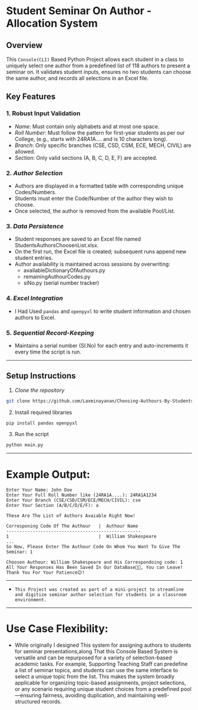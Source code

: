 
# Student Seminar On Author - Allocation System

## Overview

This `Console(CLI)` Based Python Project allows each student in a class to uniquely select one author from a predefined list of 118 authors to present a seminar on. It validates student inputs, ensures no two students can choose the same author, and records all selections in an Excel file.

## Key Features

### 1. Robust Input Validation
- *Name*: Must contain only alphabets and at most one space.
- *Roll Number*: Must follow the pattern for first-year students as per our College, (e.g., starts with 24RA1A.... and is 10 characters long).
- *Branch*: Only specific branches (CSE, CSD, CSM, ECE, MECH, CIVIL) are allowed.
- *Section*: Only valid sections (A, B, C, D, E, F) are accepted.

### 2. *Author Selection*
- Authors are displayed in a formatted table with corresponding unique Codes/Numbers.
- Students must enter the Code/Number of the author they wish to choose.
- Once selected, the author is removed from the available Pool/List.

### 3. *Data Persistence*
- Student responses are saved to an Excel file named StudentsAuthorsChoosenList.xlsx.
- On the first run, the Excel file is created; subsequent runs append new student entries.
- Author availability is maintained across sessions by overwriting:
  - availableDictionaryOfAuthours.py
  - remainingAuthourCodes.py
  - siNo.py (serial number tracker)

### 4. *Excel Integration*
- I Had Used `pandas` and `openpyxl` to write student information and chosen authors to Excel.

### 5. *Sequential Record-Keeping*
- Maintains a serial number (SI.No) for each entry and auto-increments it every time the script is run.

---



## Setup Instructions

1. *Clone the repository*
```bash
git clone https://github.com/Laxminayanan/Choosing-Authours-By-Students.git
```
2. Install required libraries
```bash
pip install pandas openpyxl
```
3. Run the script
```bash
python main.py
```

---

# Example Output: 
```
Enter Your Name: John Doe
Enter Your Full Roll Number like (24RA1A....): 24RA1A1234
Enter Your Branch (CSE/CSD/CSM/ECE/MECH/CIVIL): cse
Enter Your Section (A/B/C/D/E/F): a

These Are The List of Authors Avaiable Right Now!

Corresponing Code Of The Authour   |  Authour Name
---------------------------------------------------
1                                  |  William Shakespeare
...
So Now, Please Enter The Authour Code On Whom You Want To Give The Seminar: 1

Choosen Authour: William Shakespeare and His Correspondoing code: 1
All Your Responses Has Been Saved In Our DataBase🎊🎉, You can Leave! Thank You For Your Patience😊!

```
---

-  `This Project was created as part of a mini-project to streamline and digitize seminar author selection for students in a classroom environment.`
---

# Use Case Flexibility:

- While originally I designed This system for assigning authors to students for seminar presentations,along That this Console Based System is versatile and can be repurposed for a variety of selection-based academic tasks. For example, Supporting Teaching Staff can predefine a list of seminar topics, and students can use the same interface to select a unique topic from the list. This makes the system broadly applicable for organizing topic-based assignments, project selections, or any scenario requiring unique student choices from a predefined pool—ensuring fairness, avoiding duplication, and maintaining well-structured records.

